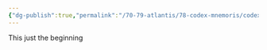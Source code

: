 ```yaml
---
{"dg-publish":true,"permalink":"/70-79-atlantis/78-codex-mnemoris/codex-mnemoris-home/","tags":["gardenEntry"]}
---
```


This just the beginning